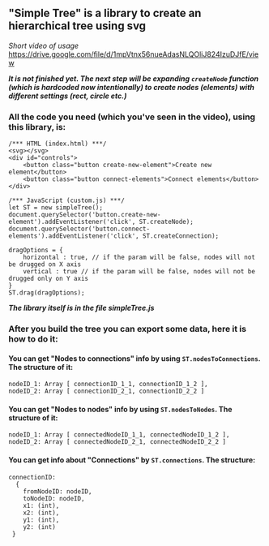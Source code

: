 ## "Simple Tree" is a library to create an hierarchical tree using svg
*Short video of usage* https://drive.google.com/file/d/1mpVtnx56nueAdasNLQOliJ824IzuDJfE/view

***It is not finished yet. The next step will be expanding `createNode` function (which is hardcoded now intentionally) to create nodes (elements) with different settings (rect, circle etc.)***  

### All the code you need (which you've seen in the video), using this library, is:
```
/*** HTML (index.html) ***/
<svg></svg>
<div id="controls">
	<button class="button create-new-element">Create new element</button>
	<button class="button connect-elements">Connect elements</button>
</div>

/*** JavaScript (custom.js) ***/
let ST = new simpleTree();
document.querySelector('button.create-new-element').addEventListener('click', ST.createNode);
document.querySelector('button.connect-elements').addEventListener('click', ST.createConnection);

dragOptions = {
	horizontal : true, // if the param will be false, nodes will not be drugged on X axis
	vertical : true // if the param will be false, nodes will not be drugged only on Y axis
}
ST.drag(dragOptions);
```

***The library itself is in the file simpleTree.js***

### After you build the tree you can export some data, here it is how to do it:

#### You can get "Nodes to connections" info by using `ST.nodesToConnections`. The structure of it:
```
nodeID_1: Array [ connectionID_1_1, connectionID_1_2 ],
nodeID_2: Array [ connectionID_2_1, connectionID_2_2 ]
```

#### You can get "Nodes to nodes" info by using `ST.nodesToNodes`. The structure of it:
```
nodeID_1: Array [ connectedNodeID_1_1, connectedNodeID_1_2 ],
nodeID_2: Array [ connectedNodeID_2_1, connectedNodeID_2_2 ]
```

#### You can get info about "Connections" by `ST.connections`. The structure:
```
connectionID:
  {
    fromNodeID: nodeID,
    toNodeID: nodeID,
    x1: (int),
    x2: (int),
    y1: (int),
    y2: (int)
 }
```
